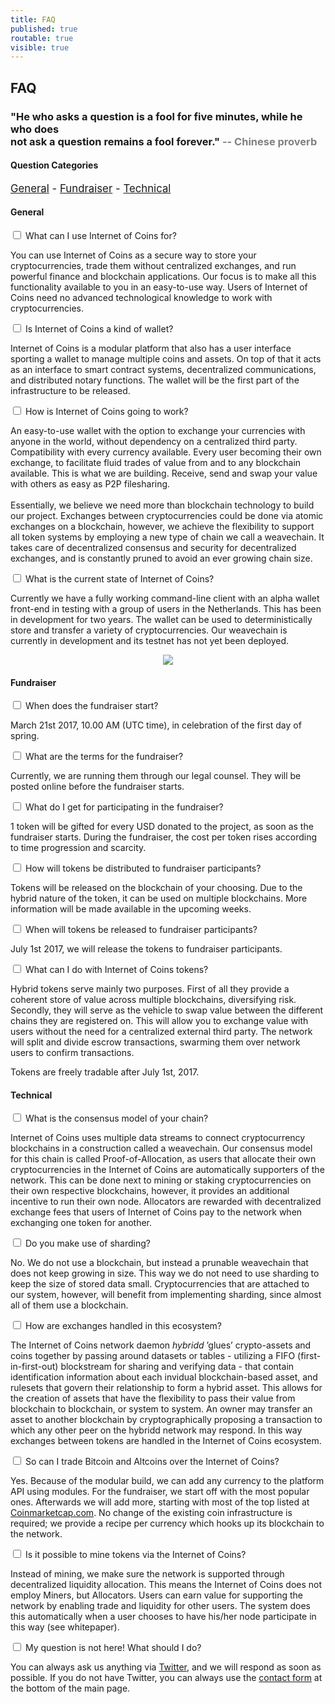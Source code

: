 ```yaml
---
title: FAQ
published: true
routable: true
visible: true
---
```


## FAQ
<h3>"He who asks a question is a fool for five minutes, while he who does<br>not ask a question remains a fool forever."<span style="color:gray;"> -- Chinese proverb</span></h3>

<h4>Question Categories</h4>
<big><a class="page-scroll" href="#general">General</a> - <a class="page-scroll" href="#fundraiser">Fundraiser</a> - <a class="page-scroll" href="#technical">Technical</a></big>


<a class="jumptarget" name="general"></a>
<div class="ac-container">
<h4>General</h4>

<div>
<div>
<input id="ac-101" name="accordion-1" type="checkbox" />
<label for="ac-101">What can I use Internet of Coins for?</label>
<article class="ac-medium">
<p>You can use Internet of Coins as a secure way to store your cryptocurrencies, trade them without centralized exchanges, and run powerful finance and blockchain applications. Our focus is to make all this functionality available to you in an easy-to-use way. Users of Internet of Coins need no advanced technological knowledge to work with cryptocurrencies.</p>
</article>
</div>

<div>
<input id="ac-102" name="accordion-1" type="checkbox" />
<label for="ac-102">Is Internet of Coins a kind of wallet?</label>
<article class="ac-small">
<p>Internet of Coins is a modular platform that also has a user interface sporting a wallet to manage multiple coins and assets. On top of that it acts as an interface to smart contract systems, decentralized communications, and distributed notary functions. The wallet will be the first part of the infrastructure to be released.</p>
</article>
</div>

<div>
<input id="ac-103" name="accordion-1" type="checkbox" />
<label for="ac-103">How is Internet of Coins going to work?</label>
<article class="ac-huge">
<p>An easy-to-use wallet with the option to exchange your currencies with anyone in the world, without dependency on a centralized third party. Compatibility with every currency available. Every user becoming their own exchange, to facilitate fluid trades of value from and to any blockchain available. This is what we are building. Receive, send and swap your value with others as easy as P2P filesharing.<br><br>Essentially, we believe we need more than blockchain technology to build our project. Exchanges between cryptocurrencies could be done via atomic exchanges on a blockchain, however, we achieve the flexibility to support all token systems by employing a new type of chain we call a weavechain. It takes care of decentralized consensus and security for decentralized exchanges, and is constantly pruned to avoid an ever growing chain size.</p>
</article>
</div>

<input id="ac-104" name="accordion-1" type="checkbox" />
<label for="ac-104">What is the current state of Internet of Coins?</label>
<article class="ac-huge">
<p>Currently we have a fully working command-line client with an alpha wallet front-end in testing with a group of users in the Netherlands. This has been in development for two years. The wallet can be used to deterministically store and transfer a variety of cryptocurrencies. Our weavechain is currently in development and its testnet has not yet been deployed.
<br><center><img src="/user/pages/faq/hybridd_starting.gif"></center></p>
</article>
</div>

</div>

<a class="jumptarget" name="fundraiser"></a>
<div class="ac-container">
<h4>Fundraiser</h4>

<div>
<input id="ac-203" name="accordion-1" type="checkbox" />
<label for="ac-203">When does the fundraiser start?</label>
<article class="ac-small">
<p>March 21st 2017, 10.00 AM (UTC time), in celebration of the first day of spring.</p>
</article>
</div>

<div>
<input id="ac-201" name="accordion-1" type="checkbox" />
<label for="ac-201">What are the terms for the fundraiser?</label>
<article class="ac-medium">
<p>Currently, we are running them through our legal counsel. They will be posted online before the fundraiser starts.</p>
</article>
</div>

<div>
<input id="ac-202" name="accordion-1" type="checkbox" />
<label for="ac-202">What do I get for participating in the fundraiser?</label>
<article class="ac-large">
<p>1 token will be gifted for every USD donated to the project, as soon as the fundraiser starts. During the fundraiser, the cost per token rises according to time progression and scarcity.</p>
</article>
</div>

<div>
<input id="ac-204" name="accordion-1" type="checkbox" />
<label for="ac-204">How will tokens be distributed to fundraiser participants?</label>
<article class="ac-small">
<p>Tokens will be released on the blockchain of your choosing. Due to the hybrid nature of the token, it can be used on multiple blockchains. More information will be made available in the upcoming weeks.</p>
</article>
</div>

<div>
<input id="ac-205" name="accordion-1" type="checkbox" />
<label for="ac-205">When will tokens be released to fundraiser participants?</label>
<article class="ac-small">
<p>July 1st 2017, we will release the tokens to fundraiser participants.</p>
</article>
</div>

<div>
<input id="ac-207" name="accordion-1" type="checkbox" />
<label for="ac-207">What can I do with Internet of Coins tokens?</label>
<article class="ac-medium">
<p>Hybrid tokens serve mainly two purposes. First of all they provide a coherent store of value across multiple blockchains, diversifying risk.
Secondly, they will serve as the vehicle to swap value between the different chains they are registered on. This will allow you to exchange value with users without the need for a centralized external third party. The network will split and divide escrow transactions, swarming them over network users to confirm transactions. 

Tokens are freely tradable after July 1st, 2017.</p>
</article>
</div>

</div>

<a class="jumptarget" name="technical"></a>
<div class="ac-container">
<h4>Technical</h4>

<div>
<input id="ac-301" name="accordion-1" type="checkbox" />
<label for="ac-301">What is the consensus model of your chain?</label>
<article class="ac-large">
<p>Internet of Coins uses multiple data streams to connect cryptocurrency blockchains in a construction called a weavechain. Our consensus model for this chain is called Proof-of-Allocation, as users that allocate their own cryptocurrencies in the Internet of Coins are automatically supporters of the network. This can be done next to mining or staking cryptocurrencies on their own respective blockchains, however, it provides an additional incentive to run their own node. Allocators are rewarded with decentralized exchange fees that users of Internet of Coins pay to the network when exchanging one token for another.</p>
</article>
</div>

<div>
<input id="ac-302" name="accordion-1" type="checkbox" />
<label for="ac-302">Do you make use of sharding?</label>
<article class="ac-large">
<p>No. We do not use a blockchain, but instead a prunable weavechain that does not keep growing in size. This way we do not need to use sharding to keep the size of stored data small. Cryptocurrencies that are attached to our system, however, will benefit from implementing sharding, since almost all of them use a blockchain.</p>
</article>
</div>

<div>
<input id="ac-303" name="accordion-1" type="checkbox" />
<label for="ac-303">How are exchanges handled in this ecosystem?</label>
<article class="ac-large">
<p>The Internet of Coins network daemon <i>hybridd</i> ’glues’ crypto-assets and coins together by passing around datasets or tables - utilizing a FIFO (first-in-first-out) blockstream for sharing and verifying data - that contain identification information about each invidual blockchain-based asset, and rulesets that govern their relationship to form a hybrid asset. This allows for the creation of assets that have the flexibility to pass their value from blockchain to blockchain, or system to system. An owner may transfer an asset to another blockchain by cryptographically proposing a transaction to which any other peer on the hybridd network may respond. In this way exchanges between tokens are handled in the Internet of Coins ecosystem.</p>
</article>
</div>

<div>
<input id="ac-305" name="accordion-1" type="checkbox" />
<label for="ac-305">So can I trade Bitcoin and Altcoins over the Internet of Coins?</label>
<article class="ac-large">
<p>Yes.
Because of the modular build, we can add any currency to the platform API using modules. For the fundraiser, we start off with the most popular ones. Afterwards we will add more, starting with most of the top listed at <a href="https://coinmarketcap.com" target="_blank">Coinmarketcap.com</a>. No change of the existing coin infrastructure is required; we provide a recipe per currency which hooks up its blockchain to the network.</p>
</article>
</div>

<div>
<input id="ac-306" name="accordion-1" type="checkbox" />
<label for="ac-306">Is it possible to mine tokens via the Internet of Coins?</label>
<article class="ac-large">
<p>Instead of mining, we make sure the network is supported through decentralized liquidity allocation. This means the Internet of Coins does not employ Miners, but Allocators. Users can earn value for supporting the network by enabling trade and liquidity for other users. The system does this automatically when a user chooses to have his/her node participate in this way (see whitepaper).</p>
</article>
</div>
</div>

<div class="ac-container">
<div>
<input id="ac-308" name="accordion-1" type="checkbox" />
<label for="ac-308">My question is not here! What should I do? </label>
<article class="ac-small">
<p>You can always ask us anything via <a href="https://twitter.com/internetofcoins" target="_blank">Twitter</a>, and we will respond as soon as possible. If you do not have Twitter, you can always use the <a href="https://coinstorm.net/#contact">contact form</a> at the bottom of the main page.</p>
</article>
</div>


</div>